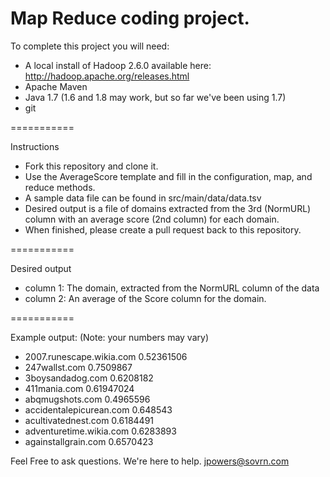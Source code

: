 Map Reduce coding project.
===========

To complete this project you will need:

* A local install of Hadoop 2.6.0 available here: http://hadoop.apache.org/releases.html
* Apache Maven
* Java 1.7 (1.6 and 1.8 may work, but so far we've been using 1.7)
* git

===========

Instructions

* Fork this repository and clone it.
* Use the AverageScore template and fill in the configuration, map, and reduce methods.
* A sample data file can be found in src/main/data/data.tsv
* Desired output is a file of domains extracted from the 3rd (NormURL) column with an average score (2nd column) for each domain.
* When finished, please create a pull request back to this repository.


===========

Desired output
* column 1: The domain, extracted from the NormURL column of the data
* column 2: An average of the Score column for the domain.

===========

Example output: (Note: your numbers may vary)


* 2007.runescape.wikia.com    0.52361506
* 247wallst.com		    0.7509867
* 3boysandadog.com	    0.6208182
* 411mania.com		    0.61947024
* abqmugshots.com		    0.4965596
* accidentalepicurean.com	    0.648543
* acultivatednest.com	    0.6184491
* adventuretime.wikia.com	    0.6283893
* againstallgrain.com	    0.6570423

Feel Free to ask questions. We're here to help.
jpowers@sovrn.com
